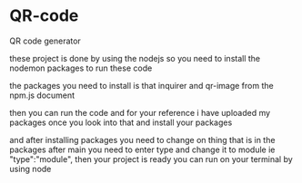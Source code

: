 # QR-code
QR code generator


these project is done by using the nodejs so you need to install the nodemon packages to run these code

the packages you need to install is that inquirer and  qr-image from the npm.js document

then you can run the code and for your reference i have uploaded my packages once you look into that and install your packages

and after installing packages you need to change on thing that is in the packages after main you need to enter type and change it to module ie "type":"module",
then your project is ready you can run on your terminal by using node
